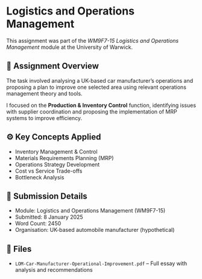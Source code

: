 # Logistics and Operations Management

This assignment was part of the *WM9F7-15 Logistics and Operations Management* module at the University of Warwick.

## 📌 Assignment Overview

The task involved analysing a UK-based car manufacturer’s operations and proposing a plan to improve one selected area using relevant operations management theory and tools.

I focused on the **Production & Inventory Control** function, identifying issues with supplier coordination and proposing the implementation of MRP systems to improve efficiency.

## ⚙️ Key Concepts Applied

- Inventory Management & Control
- Materials Requirements Planning (MRP)
- Operations Strategy Development
- Cost vs Service Trade-offs
- Bottleneck Analysis

## 📝 Submission Details

- Module: Logistics and Operations Management (WM9F7-15)
- Submitted: 8 January 2025
- Word Count: 2450
- Organisation: UK-based automobile manufacturer (hypothetical)

## 📄 Files

- `LOM-Car-Manufacturer-Operational-Improvement.pdf` – Full essay with analysis and recommendations
